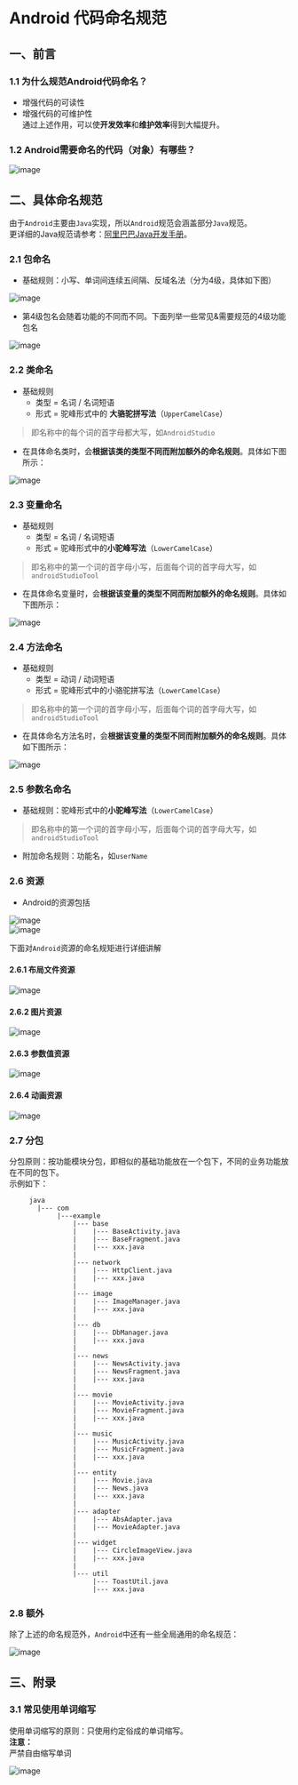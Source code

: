 # Android 代码命名规范
## 一、前言
### 1.1 为什么规范Android代码命名？
* 增强代码的可读性  
* 增强代码的可维护性  
通过上述作用，可以使**开发效率**和**维护效率**得到大幅提升。
### 1.2 Android需要命名的代码（对象）有哪些？
![image](https://github.com/tianyalu/github-doc/blob/master/project_manager/android_code_standards/show/rename_objects.png?raw=true)

## 二、具体命名规范
由于`Android`主要由`Java`实现，所以`Android`规范会涵盖部分`Java`规范。  
更详细的Java规范请参考：[阿里巴巴Java开发手册](https://github.com/tianyalu/github-doc/blob/master/project_manager/android_code_standards/%E9%98%BF%E9%87%8C%E5%B7%B4%E5%B7%B4Java%E5%BC%80%E5%8F%91%E6%89%8B%E5%86%8C1.5.0.pdf)。
### 2.1 包命名
* 基础规则：小写、单词间连续五间隔、反域名法（分为4级，具体如下图）  

![image](https://github.com/tianyalu/github-doc/blob/master/project_manager/android_code_standards/show/package_name_standard.png?raw=true)    
* 第4级包名会随着功能的不同而不同。下面列举一些常见&需要规范的4级功能包名  

![image](https://github.com/tianyalu/github-doc/blob/master/project_manager/android_code_standards/show/package_name.png?raw=true)  
### 2.2 类命名
* 基础规则
    - 类型 = 名词 / 名词短语  
    - 形式 = 驼峰形式中的 **大骆驼拼写法**（`UpperCamelCase`）  
> 即名称中的每个词的首字母都大写，如`AndroidStudio`  
* 在具体命名类时，会**根据该类的类型不同而附加额外的命名规则**。具体如下图所示：  

![image](https://github.com/tianyalu/github-doc/blob/master/project_manager/android_code_standards/show/class_name.png?raw=true)  
### 2.3 变量命名
* 基础规则  
    - 类型 = 名词 / 名词短语  
    - 形式 = 驼峰形式中的**小驼峰写法**（`LowerCamelCase`）  
> 即名称中的第一个词的首字母小写，后面每个词的首字母大写，如`androidStudioTool`  
* 在具体命名变量时，会**根据该变量的类型不同而附加额外的命名规则**。具体如下图所示：  

![image](https://github.com/tianyalu/github-doc/blob/master/project_manager/android_code_standards/show/variable_name.png?raw=true)  
### 2.4 方法命名
* 基础规则
    - 类型 = 动词 / 动词短语  
    - 形式 = 驼峰形式中的小骆驼拼写法（`LowerCamelCase`）  
> 即名称中的第一个词的首字母小写，后面每个词的首字母大写，如`androidStudioTool`  
* 在具体命名方法名时，会**根据该变量的类型不同而附加额外的命名规则**。具体如下图所示：  

![image](https://github.com/tianyalu/github-doc/blob/master/project_manager/android_code_standards/show/function_name.png?raw=true)  
### 2.5 参数名命名
* 基础规则：驼峰形式中的**小驼峰写法**（`LowerCamelCase`）  
> 即名称中的第一个词的首字母小写，后面每个词的首字母大写，如`androidStudioTool`  
* 附加命名规则：功能名，如`userName`  
### 2.6 资源
* Android的资源包括  

![image](https://github.com/tianyalu/github-doc/blob/master/project_manager/android_code_standards/show/resource_dir.png?raw=true)  
![image](https://github.com/tianyalu/github-doc/blob/master/project_manager/android_code_standards/show/resource_structure.png?raw=true)  

下面对`Android`资源的命名规矩进行详细讲解  

#### 2.6.1 布局文件资源
![image](https://github.com/tianyalu/github-doc/blob/master/project_manager/android_code_standards/show/resource_layout.png?raw=true)  
#### 2.6.2 图片资源
![image](https://github.com/tianyalu/github-doc/blob/master/project_manager/android_code_standards/show/resource_picture.png?raw=true)  
#### 2.6.3 参数值资源
![image](https://github.com/tianyalu/github-doc/blob/master/project_manager/android_code_standards/show/resource_value.png?raw=true)  
#### 2.6.4 动画资源
![image](https://github.com/tianyalu/github-doc/blob/master/project_manager/android_code_standards/show/resource_animator.png?raw=true)  

### 2.7 分包
分包原则：按功能模块分包，即相似的基础功能放在一个包下，不同的业务功能放在不同的包下。  
示例如下：  

         java
           |--- com
                |---example
                    |--- base
                    |    |--- BaseActivity.java
                    |    |--- BaseFragment.java
                    |    |--- xxx.java
                    |
                    |--- network
                    |    |--- HttpClient.java
                    |    |--- xxx.java
                    |
                    |--- image
                    |    |--- ImageManager.java
                    |    |--- xxx.java
                    |
                    |--- db
                    |    |--- DbManager.java
                    |    |--- xxx.java
                    |
                    |--- news
                    |    |--- NewsActivity.java
                    |    |--- NewsFragment.java
                    |    |--- xxx.java
                    |
                    |--- movie
                    |    |--- MovieActivity.java
                    |    |--- MovieFragment.java
                    |    |--- xxx.java
                    |
                    |--- music
                    |    |--- MusicActivity.java
                    |    |--- MusicFragment.java
                    |    |--- xxx.java
                    |
                    |--- entity
                    |    |--- Movie.java
                    |    |--- News.java
                    |    |--- xxx.java
                    |
                    |--- adapter
                    |    |--- AbsAdapter.java
                    |    |--- MovieAdapter.java
                    |
                    |--- widget
                    |    |--- CircleImageView.java
                    |    |--- xxx.java
                    |    
                    |--- util
                         |--- ToastUtil.java
                         |--- xxx.java

### 2.8 额外
除了上述的命名规范外，`Android`中还有一些全局通用的命名规范：  

![image](https://github.com/tianyalu/github-doc/blob/master/project_manager/android_code_standards/show/global_standard.png?raw=true)  

## 三、附录
### 3.1 常见使用单词缩写
使用单词缩写的原则：只使用约定俗成的单词缩写。  
**注意：**  
严禁自由缩写单词  

![image](https://github.com/tianyalu/github-doc/blob/master/project_manager/android_code_standards/show/word_abbreviation.png?raw=true)  


     